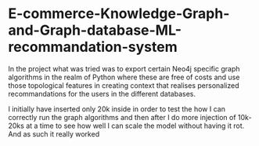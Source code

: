 # E-commerce-Knowledge-Graph-and-Graph-database-ML-recommandation-system
In the project what was tried was to export certain Neo4j specific graph algorithms in the realm of Python where these are free of costs and use those topological features in creating context that realises personalized recommandations for the users in the different databases.

I initially have inserted only 20k inside in order to test the how I can correctly run the graph algorithms and then after I do more injection of 10k-20ks at a time to see how well I can scale the model without having it rot. And as such it really worked
